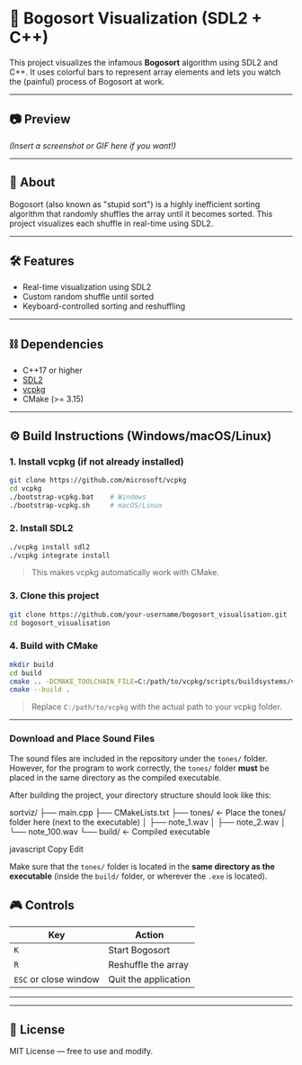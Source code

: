 # 🎲 Bogosort Visualization (SDL2 + C++)

This project visualizes the infamous **Bogosort** algorithm using SDL2 and C++. It uses colorful bars to represent array elements and lets you watch the (painful) process of Bogosort at work.

---

## 📷 Preview

_(Insert a screenshot or GIF here if you want!)_

---

## 🧠 About

Bogosort (also known as "stupid sort") is a highly inefficient sorting algorithm that randomly shuffles the array until it becomes sorted. This project visualizes each shuffle in real-time using SDL2.

---

## 🛠 Features

- Real-time visualization using SDL2
- Custom random shuffle until sorted
- Keyboard-controlled sorting and reshuffling

---

## ⛓ Dependencies

- C++17 or higher
- [SDL2](https://www.libsdl.org/)
- [vcpkg](https://github.com/microsoft/vcpkg)
- CMake (>= 3.15)

---

## ⚙️ Build Instructions (Windows/macOS/Linux)

### 1. Install vcpkg (if not already installed)

```bash
git clone https://github.com/microsoft/vcpkg
cd vcpkg
./bootstrap-vcpkg.bat    # Windows
./bootstrap-vcpkg.sh     # macOS/Linux
```

### 2. Install SDL2

```bash
./vcpkg install sdl2
./vcpkg integrate install
```

> This makes vcpkg automatically work with CMake.

### 3. Clone this project

```bash
git clone https://github.com/your-username/bogosort_visualisation.git
cd bogosort_visualisation
```

### 4. Build with CMake

```bash
mkdir build
cd build
cmake .. -DCMAKE_TOOLCHAIN_FILE=C:/path/to/vcpkg/scripts/buildsystems/vcpkg.cmake
cmake --build .
```

> Replace `C:/path/to/vcpkg` with the actual path to your vcpkg folder.

---

### Download and Place Sound Files

The sound files are included in the repository under the `tones/` folder. However, for the program to work correctly, the `tones/` folder **must** be placed in the same directory as the compiled executable.

After building the project, your directory structure should look like this:

sortviz/
├── main.cpp
├── CMakeLists.txt
├── tones/ ← Place the tones/ folder here (next to the executable)
│ ├── note_1.wav
│ ├── note_2.wav
│ └── note_100.wav
└── build/ ← Compiled executable 

javascript
Copy
Edit

Make sure that the `tones/` folder is located in the **same directory as the executable** (inside the `build/` folder, or wherever the `.exe` is located).

## 🎮 Controls

| Key | Action              |
|-----|---------------------|
| `K` | Start Bogosort      |
| `R` | Reshuffle the array |
| `ESC` or close window | Quit the application  |

---
---

## 📄 License

MIT License — free to use and modify.

